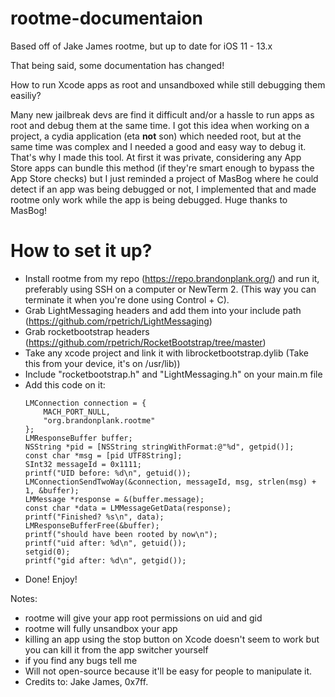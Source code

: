 # rootme-documentaion
Based off of Jake James rootme, but up to date for iOS 11 - 13.x

That being said, some documentation has changed!

How to run Xcode apps as root and unsandboxed while still debugging them easiliy?

Many new jailbreak devs are find it difficult and/or a hassle to run apps as root and debug them at the same time. I got this idea when working on a project, a cydia application (eta **not** son) which needed root, but at the same time was complex and I needed a good and easy way to debug it. That's why I made this tool. At first it was private, considering any App Store apps can bundle this method (if they're smart enough to bypass the App Store checks) but I just reminded a project of MasBog where he could detect if an app was being debugged or not, I implemented that and made rootme only work while the app is being debugged. Huge thanks to MasBog!

# How to set it up?

- Install rootme from my repo (https://repo.brandonplank.org/) and run it, preferably using SSH on a computer or NewTerm 2. (This way you can terminate it when you're done using Control + C). 
- Grab LightMessaging headers and add them into your include path (https://github.com/rpetrich/LightMessaging)
- Grab rocketbootstrap headers (https://github.com/rpetrich/RocketBootstrap/tree/master)
- Take any xcode project and link it with librocketbootstrap.dylib (Take this from your device, it's on /usr/lib))
- Include "rocketbootstrap.h" and "LightMessaging.h" on your main.m file
- Add this code on it:
    ```
    LMConnection connection = {
        MACH_PORT_NULL,
        "org.brandonplank.rootme"
    };
    LMResponseBuffer buffer;
    NSString *pid = [NSString stringWithFormat:@"%d", getpid()];
    const char *msg = [pid UTF8String];
    SInt32 messageId = 0x1111;
    printf("UID before: %d\n", getuid());
    LMConnectionSendTwoWay(&connection, messageId, msg, strlen(msg) + 1, &buffer);
    LMMessage *response = &(buffer.message);
    const char *data = LMMessageGetData(response);
    printf("Finished? %s\n", data);
    LMResponseBufferFree(&buffer);
    printf("should have been rooted by now\n");
    printf("uid after: %d\n", getuid());
    setgid(0);
    printf("gid after: %d\n", getgid());
    ```
- Done! Enjoy!

Notes:
- rootme will give your app root permissions on uid and gid
- rootme will fully unsandbox your app
- killing an app using the stop button on Xcode doesn't seem to work but you can kill it from the app switcher yourself
- if you find any bugs tell me
- Will not open-source because it'll be easy for people to manipulate it. 
- Credits to: Jake James, 0x7ff.
